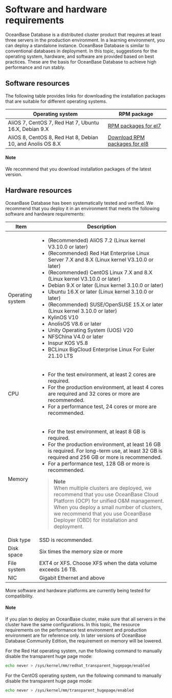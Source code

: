 # Software and hardware requirements

OceanBase Database is a distributed cluster product that requires at least three servers in the production environment. In a learning environment, you can deploy a standalone instance. OceanBase Database is similar to conventional databases in deployment. In this topic, suggestions for the operating system, hardware, and software are provided based on best practices. These are the basis for OceanBase Database to achieve high performance and run stably.

## Software resources

The following table provides links for downloading the installation packages that are suitable for different operating systems.

| Operating system | RPM package |
|---------------------------------------------------|------------------------------------------------------------------------------------------------|
| AliOS 7, CentOS 7, Red Hat 7, Ubuntu 16.X, Debian 9.X | [RPM packages for el7](https://mirrors.aliyun.com/oceanbase/community/stable/el/7/x86_64/) |
| AliOS 8, CentOS 8, Red Hat 8, Debian 10, and Anolis OS 8.X | [Download RPM packages for el8](https://mirrors.aliyun.com/oceanbase/community/stable/el/8/x86_64/) |

  <main id="notice" type='notice'>
    <h4>Note</h4>
    <p>We recommend that you download installation packages of the latest version. </p>
  </main>

## Hardware resources

OceanBase Database has been systematically tested and verified. We recommend that you deploy it in an environment that meets the following software and hardware requirements:

| Item | Description |
|----------|-----------------------------------------------------------------------------------------------------------------------|
| Operating system | <ul> <li> (Recommended) AliOS 7.2 (Linux kernel V3.10.0 or later)</li><li>(Recommended) Red Hat Enterprise Linux Server 7.X and 8.X (Linux kernel V3.10.0 or later)</li><li>(Recommended) CentOS Linux 7.X and 8.X (Linux kernel V3.10.0 or later)</li><li>Debian 9.X or later (Linux kernel 3.10.0 or later)</li><li>Ubuntu 16.X or later (Linux kernel 3.10.0 or later) </li><li>(Recommended) SUSE/OpenSUSE 15.X or later (Linux kernel 3.10.0 or later)</li><li>KylinOS V10</li><li>AnolisOS V8.6 or later</li><li>Unity Operating System (UOS) V20</li><li>NFSChina V4.0 or later</li><li>Inspur KOS V5.8</li><li>BCLinux BigCloud Enterprise Linux For Euler 21.10 LTS</li></ul> |
| CPU | <ul><li> For the test environment, at least 2 cores are required.  </li> <li>For the production environment, at least 4 cores are required and 32 cores or more are recommended. </li><li>For a performance test, 24 cores or more are recommended. </li> </ul> |
| Memory | <ul><li> For the test environment, at least 8 GB is required.  </li><li> For the production environment, at least 16 GB is required. For long-term use, at least 32 GB is required and 256 GB or more is recommended.   </li><li>For a performance test, 128 GB or more is recommended. </li></ul><blockquote>**Note**</br>When multiple clusters are deployed, we recommend that you use OceanBase Cloud Platform (OCP) for unified O&M management. When you deploy a small number of clusters, we recommend that you use OceanBase Deployer (OBD) for installation and deployment. </blockquote> |
| Disk type | SSD is recommended. |
| Disk space | Six times the memory size or more |
| File system | EXT4 or XFS. Choose XFS when the data volume exceeds 16 TB. |
| NIC | Gigabit Ethernet and above |

More software and hardware platforms are currently being tested for compatibility.

  <main id="notice" type='explain'>
    <h4>Note</h4>
    <p>If you plan to deploy an OceanBase cluster, make sure that all servers in the cluster have the same configurations. In this topic, the resource requirements on the performance test environment and production environment are for reference only. In later versions of OceanBase Database Community Edition, the requirement on memory will be lowered. </p>
  </main>

For the Red Hat operating system, run the following command to manually disable the transparent huge page mode:

```bash
echo never > /sys/kernel/mm/redhat_transparent_hugepage/enabled
```

For the CentOS operating system, run the following command to manually disable the transparent huge page mode:

```bash
echo never > /sys/kernel/mm/transparent_hugepage/enabled
```
